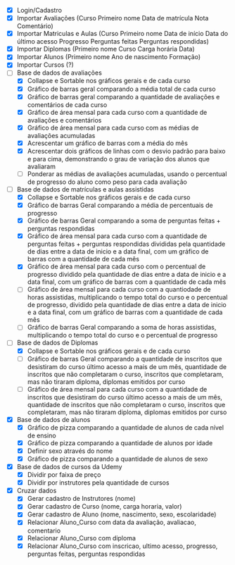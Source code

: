 * [x] Login/Cadastro
* [x] Importar Avaliações (Curso	Primeiro nome	Data de matrícula	Nota	Comentário)
* [x] Importar Matriculas e Aulas (Curso	Primeiro nome	Data de início	Data do último acesso	Progresso	Perguntas feitas	Perguntas respondidas)
* [x] Importar Diplomas (Primeiro nome	Curso	Carga horária	Data)
* [x] Importar Alunos (Primeiro nome	Ano de nascimento	Formação)
* [x] Importar Cursos (?)
* [ ] Base de dados de avaliações
    * [x] Collapse e Sortable nos gráficos gerais e de cada curso
    * [x] Gráfico de barras geral comparando a média total de cada curso
    * [x] Gráfico de barras geral comparando a quantidade de avaliações e comentários de cada curso
    * [x] Gráfico de área mensal para cada curso com a quantidade de avaliações e comentários
    * [x] Gráfico de área mensal para cada curso com as médias de avaliações acumuladas
    * [x] Acrescentar um gráfico de barras com a média do mês
    * [x] Acrescentar dois gráficos de linhas com o desvio padrão para baixo e para cima, demonstrando o grau de variação dos alunos que avaliaram
    * [ ] Ponderar as médias de avaliações acumuladas, usando o percentual de progresso do aluno como peso para cada avaliação
* [ ] Base de dados de matrículas e aulas assistidas
    * [x] Collapse e Sortable nos gráficos gerais e de cada curso
    * [x] Gráfico de barras Geral comparando a média de percentuais de progresso
    * [x] Gráfico de barras Geral comparando a soma de perguntas feitas + perguntas respondidas
    * [x] Gráfico de área mensal para cada curso com a quantidade de perguntas feitas + perguntas respondidas divididas pela quantidade de dias entre a data de inicio e a data final, com um gráfico de barras com a quantidade de cada mês
    * [x] Gráfico de área mensal para cada curso com o percentual de progresso dividido pela quantidade de dias entre a data de inicio e a data final, com um gráfico de barras com a quantidade de cada mês
    * [ ] Gráfico de área mensal para cada curso com a quantiodade de horas assistidas, multiplicando o tempo total do curso e o percentual de progresso, dividido pela quantidade de dias entre a data de inicio e a data final, com um gráfico de barras com a quantidade de cada mês
    * [ ] Gráfico de barras Geral comparando a soma de horas assistidas, multiplicando o tempo total do curso e o percentual de progresso
* [ ] Base de dados de Diplomas
    * [x] Collapse e Sortable nos gráficos gerais e de cada curso
    * [ ] Gráfico de barras Geral comparando a quantidade de inscritos que desistiram do curso último acesso a mais de um mês, quantidade de inscritos que não completaram o curso, inscritos que completaram, mas não tiraram diploma, diplomas emitidos por curso
    * [ ] Gráfico de área mensal para cada curso com a quantidade de inscritos que desistiram do curso último acesso a mais de um mês, quantidade de inscritos que não completaram o curso, inscritos que completaram, mas não tiraram diploma, diplomas emitidos por curso
* [x] Base de dados de alunos
    * [x] Gráfico de pizza comparando a quantidade de alunos de cada nível de ensino
    * [x] Gráfico de pizza comparando a quantidade de alunos por idade
    * [x] Definir sexo através do nome
    * [x] Gráfico de pizza comparando a quantidade de alunos de sexo
* [x] Base de dados de cursos da Udemy
    * [x] Dividir por faixa de preço
    * [x] Dividir por instrutores pela quantidade de cursos
* [x] Cruzar dados
    * [x] Gerar cadastro de Instrutores (nome)
    * [x] Gerar cadastro de Curso (nome, carga horaria, valor)
    * [x] Gerar cadastro de Aluno (nome, nascimento, sexo, escolaridade)
    * [x] Relacionar Aluno_Curso com data da avaliação, avaliacao, comentario
    * [x] Relacionar Aluno_Curso com diploma
    * [x] Relacionar Aluno_Curso com inscricao, ultimo acesso, progresso, perguntas feitas, perguntas respondidas